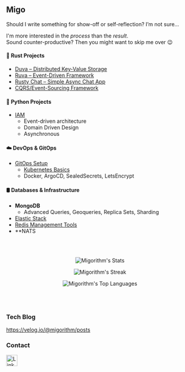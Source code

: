## Migo 
Should I write something for show-off or self-reflection? I’m not sure…

I'm more interested in the *process* than the *result*.  
Sound counter-productive? Then you might want to skip me over 😉




#### 🦀 Rust Projects
- [Duva – Distributed Key-Value Storage](https://github.com/Migorithm/duva)
- [Ruva – Event-Driven Framework](https://github.com/Migorithm/ruva)
- [Rusty Chat – Simple Async Chat App](https://github.com/Migorithm/rusty-chat)
- [CQRS/Event-Sourcing Framework](https://github.com/Migorithm/cqrs)

#### 🐍 Python Projects
- [IAM](https://github.com/Migorithm/IAM)  
  - Event-driven architecture 
  - Domain Driven Design 
  - Asynchronous

#### ☁️ DevOps & GitOps
- [GitOps Setup](https://github.com/Migorithm/gitops)
  - [Kubernetes Basics](https://github.com/Migorithm/kubernetes-basic)
  - Docker, ArgoCD, SealedSecrets, LetsEncrypt



#### 🛢️ Databases & Infrastructure
- **MongoDB**  
  - Advanced Queries, Geoqueries, Replica Sets, Sharding  
- [Elastic Stack](https://github.com/Migorithm/elastic-stack-management)  
- [Redis Management Tools](https://github.com/Migorithm/redis-management)  
- **NATS



<br><br>

<div align=center>
  
  ![Migorithm's Stats](https://github-readme-stats.vercel.app/api?username=Migorithm&theme=vue-dark&show_icons=true&hide_border=true&count_private=true&include_all_commits=true)

  ![Migorithm's Streak](https://github-readme-streak-stats.herokuapp.com/?user=Migorithm&theme=vue-dark&hide_border=true)
  
  ![Migorithm's Top Languages](https://github-readme-stats.vercel.app/api/top-langs/?username=Migorithm&theme=vue-dark&show_icons=true&hide_border=true&layout=compact)


  </div>

<br><br>


### Tech Blog
https://velog.io/@migorithm/posts

### Contact
<p>
    <a href="https://www.linkedin.com/in/migo-lee-763874175/" target="_blank">
        <img alt="LinkedIn" src="https://img.shields.io/badge/linkedin-%230077B5.svg?&style=for-the-badge&logo=linkedin&logoColor=white" height="30"/>
    </a> 
</p>








<!---
Migorithm/Migorithm is a ✨ special ✨ repository because its `README.md` (this file) appears on your GitHub profile.
You can click the Preview link to take a look at your changes.
--->
